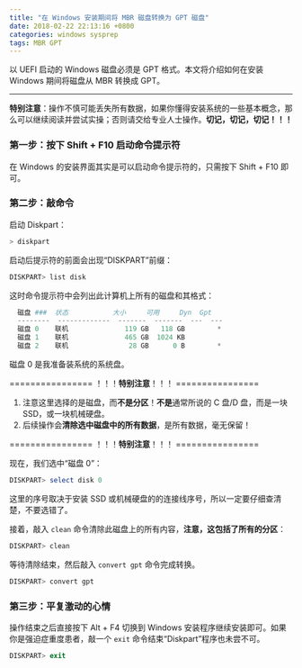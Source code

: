 ```yaml
---
title: "在 Windows 安装期间将 MBR 磁盘转换为 GPT 磁盘"
date: 2018-02-22 22:13:16 +0800
categories: windows sysprep
tags: MBR GPT
---
```


以 UEFI 启动的 Windows 磁盘必须是 GPT 格式。本文将介绍如何在安装 Windows 期间将磁盘从 MBR 转换成 GPT。

---

**特别注意**：操作不慎可能丢失所有数据，如果你懂得安装系统的一些基本概念，那么可以继续阅读并尝试实操；否则请交给专业人士操作。**切记，切记，切记！！！**

<div id="toc"></div>

### 第一步：按下 Shift + F10 启动命令提示符

在 Windows 的安装界面其实是可以启动命令提示符的，只需按下 Shift + F10 即可。

### 第二步：敲命令

启动 Diskpart：

```powershell
> diskpart
```

启动后提示符的前面会出现“DISKPART”前缀：

```powershell
DISKPART> list disk
```

这时命令提示符中会列出此计算机上所有的磁盘和其格式：

```powershell
  磁盘 ###  状态           大小     可用     Dyn  Gpt
  --------  -------------  -------  -------  ---  ---
  磁盘 0    联机              119 GB   118 GB        *
  磁盘 1    联机              465 GB  1024 KB
  磁盘 2    联机               28 GB      0 B        *
```

磁盘 0 是我准备装系统的系统盘。

================ ！！！**特别注意**！！！ ================

1. 注意这里选择的是磁盘，而**不是分区**！**不是**通常所说的 C 盘/D 盘，而是一块 SSD，或一块机械硬盘。
1. 后续操作会**清除选中磁盘中的所有数据**，是所有数据，毫无保留！

================ ！！！**特别注意**！！！ ================

现在，我们选中“磁盘 0”：

```powershell
DISKPART> select disk 0
```

这里的序号取决于安装 SSD 或机械硬盘的的连接线序号，所以一定要仔细查清楚，不要选错了。

接着，敲入 `clean` 命令清除此磁盘上的所有内容，**注意，这包括了所有的分区**：

```powershell
DISKPART> clean
```

等待清除结束，然后敲入 `convert gpt` 命令完成转换。

```powershell
DISKPART> convert gpt
```

### 第三步：平复激动的心情

操作结束之后直接按下 Alt + F4 切换到 Windows 安装程序继续安装即可。如果你是强迫症重度患者，敲一个 `exit` 命令结束“Diskpart”程序也未尝不可。

```powershell
DISKPART> exit
```

